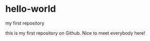 # hello-world
my first repository

this is my first repository on Github.
Nice to meet everybody here!
